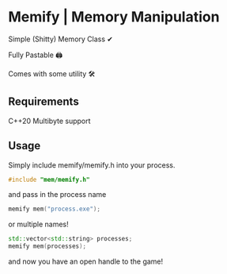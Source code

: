 # Memify | Memory Manipulation

Simple (Shitty) Memory Class ✔

Fully Pastable 🖨

Comes with some utility 🛠

## Requirements
C++20
Multibyte support

## Usage
Simply include memify/memify.h into your process.
```cpp
#include "mem/memify.h"
```

and pass in the process name

```cpp
memify mem("process.exe");
```

or multiple names!

```cpp
std::vector<std::string> processes;
memify mem(processes);
```

and now you have an open handle to the game!
